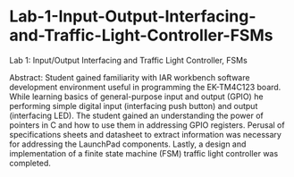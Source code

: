 # Lab-1-Input-Output-Interfacing-and-Traffic-Light-Controller-FSMs
Lab 1: Input/Output Interfacing and Traffic Light Controller, FSMs

Abstract:
Student gained familiarity with IAR workbench software development environment useful in programming the EK-TM4C123 board.  While learning basics of general-purpose input and output (GPIO) he performing simple digital input (interfacing push button) and output (interfacing LED).  The student gained an understanding the power of pointers in C and how to use them in addressing GPIO registers.  Perusal of specifications sheets and datasheet to extract information was necessary for addressing the LaunchPad components.  Lastly, a design and implementation of a finite state machine (FSM) traffic light controller was completed.
